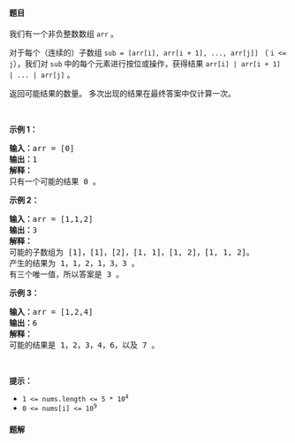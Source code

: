 #### 题目
<p>我们有一个非负整数数组<meta charset="UTF-8" />&nbsp;<code>arr</code>&nbsp;。</p>

<p>对于每个（连续的）子数组<meta charset="UTF-8" />&nbsp;<code>sub = [arr[i], arr[i + 1], ..., arr[j]]</code>&nbsp;（&nbsp;<code>i &lt;= j</code>），我们对<meta charset="UTF-8" />&nbsp;<code>sub</code>&nbsp;中的每个元素进行按位或操作，获得结果<meta charset="UTF-8" />&nbsp;<code>arr[i] | arr[i + 1] | ... | arr[j]</code>&nbsp;。</p>

<p>返回可能结果的数量。 多次出现的结果在最终答案中仅计算一次。</p>

<p>&nbsp;</p>

<p><strong>示例 1：</strong></p>

<pre>
<strong>输入：</strong>arr = [0]
<strong>输出：</strong>1
<strong>解释：</strong>
只有一个可能的结果 0 。
</pre>

<p><strong>示例 2：</strong></p>

<pre>
<strong>输入：</strong>arr = [1,1,2]
<strong>输出：</strong>3
<strong>解释：</strong>
可能的子数组为 [1]，[1]，[2]，[1, 1]，[1, 2]，[1, 1, 2]。
产生的结果为 1，1，2，1，3，3 。
有三个唯一值，所以答案是 3 。
</pre>

<p><strong>示例&nbsp;3：</strong></p>

<pre>
<strong>输入：</strong>arr = [1,2,4]
<strong>输出：</strong>6
<strong>解释：</strong>
可能的结果是 1，2，3，4，6，以及 7 。
</pre>

<p>&nbsp;</p>

<p><strong>提示：</strong><meta charset="UTF-8" /></p>

<ul>
	<li><code>1 &lt;= nums.length &lt;= 5 * 10<sup>4</sup></code></li>
	<li><code>0 &lt;= nums[i]&nbsp;&lt;= 10<sup>9</sup></code>​​​​​​​</li>
</ul>


 #### 题解